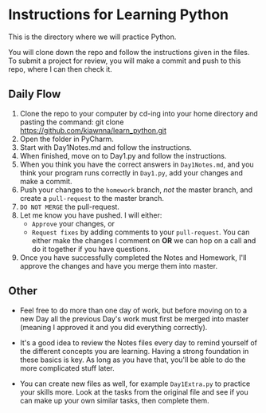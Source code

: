 # Instructions for Learning Python
This is the directory where we will practice Python.

You will clone down the repo and follow the instructions given in the files. To submit a project for review, you will
make a commit and push to this repo, where I can then check it.

## Daily Flow
1. Clone the repo to your computer by cd-ing into your home directory and pasting the command: git clone https://github.com/kiawnna/learn_python.git
2. Open the folder in PyCharm.
3. Start with Day1Notes.md and follow the instructions.
4. When finished, move on to Day1.py and follow the instructions.
5. When you think you have the correct answers in `Day1Notes.md`, and you think your program runs correctly in `Day1.py`,
add your changes and make a commit.
6. Push your changes to the `homework` branch, *not* the master branch, and create a `pull-request` to the master branch.
7. `DO NOT MERGE` the pull-request.
7. Let me know you have pushed. I will either:
    * `Approve` your changes, or 
    * `Request fixes` by adding comments to your `pull-request`. You can either make the changes I comment on **OR** we 
    can hop on a call and do it together if you have questions.
8. Once you have successfully completed the Notes and Homework, I'll approve the changes and have you merge them into master.

## Other
* Feel free to do more than one day of work, but before moving on to a new Day all the previous Day's work must first be
merged into master (meaning I approved it and you did everything correctly).
  
* It's a good idea to review the Notes files every day to remind yourself of the different concepts you are learning. Having
a strong foundation in these basics is key. As long as you have that, you'll be able to do the more complicated stuff later.
  
* You can create new files as well, for example `Day1Extra.py` to practice your skills more. Look at the tasks from the 
original file and see if you can make up your own similar tasks, then complete them.